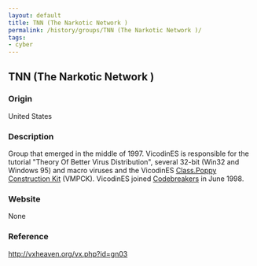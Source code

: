 ```yaml
---
layout: default
title: TNN (The Narkotic Network )
permalink: /history/groups/TNN (The Narkotic Network )/
tags:
- cyber
---
```


## TNN (The Narkotic Network )

### Origin
United States

### Description
Group that emerged in the middle of 1997. VicodinES is responsible for the tutorial "Theory Of Better Virus Distribution", several 32-bit (Win32 and Windows 95) and macro viruses and the VicodinES [Class.Poppy Construction Kit](http://vxheaven.org/vx.php?id=tc01) (VMPCK). VicodinES joined [Codebreakers](http://vxheaven.org/vx.php?id=gc00) in June 1998.

### Website
None

### Reference
http://vxheaven.org/vx.php?id=gn03
